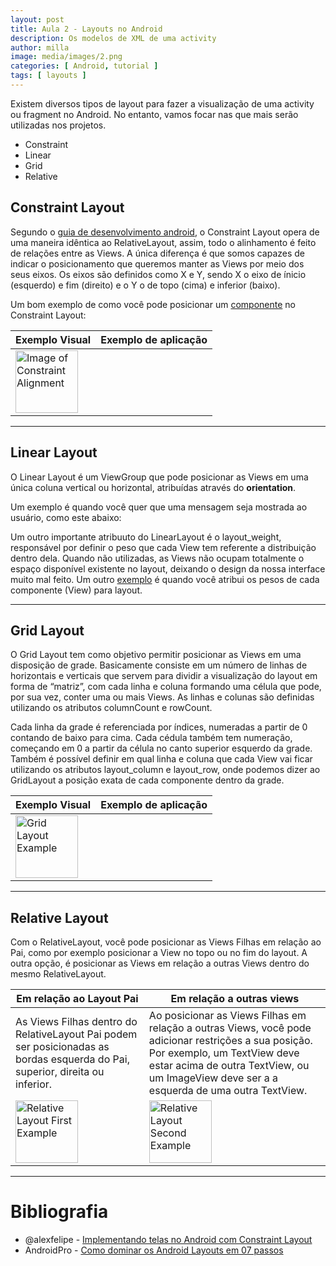```yaml
---
layout: post
title: Aula 2 - Layouts no Android
description: Os modelos de XML de uma activity
author: milla
image: media/images/2.png
categories: [ Android, tutorial ]
tags: [ layouts ]
---
```


Existem diversos tipos de layout para fazer a visualização de uma activity ou fragment no Android. No entanto, vamos focar nas que mais serão utilizadas nos projetos.
 - Constraint
 - Linear
 - Grid
 - Relative

## Constraint Layout
Segundo o [guia de desenvolvimento android](https://developer.android.com/training/constraint-layout/index.html), o Constraint Layout opera de uma maneira idêntica ao RelativeLayout, assim,
todo o alinhamento é feito de relações entre as Views. A única diferença é que somos capazes de indicar o posicionamento que queremos manter as Views por meio dos seus eixos.
Os eixos são definidos como X e Y, sendo X o eixo de ínicio (esquerdo) e fim (direito) e o Y o de topo (cima) e inferior (baixo).

Um bom exemplo de como você pode posicionar um [componente](/posts/2019-11-14-components-in-android) no Constraint Layout:

Exemplo Visual | Exemplo de aplicação 
------------ | -------------
<img src="https://miro.medium.com/max/429/1*3jIUT0p0bf0-2baw_K68QQ.png" alt="Image of Constraint Alignment" width="100" height="100"/> | <script src="https://gist.github.com/clcmoliveira/f89d5ed420f9749f06caf4e2e726b14f.js"></script>

------

## Linear Layout
O Linear Layout é um ViewGroup que pode posicionar as Views em uma única coluna vertical ou horizontal, atribuídas através do **orientation**.

Um exemplo é quando você quer que uma mensagem seja mostrada ao usuário, como este abaixo:
<script src="https://gist.github.com/clcmoliveira/aa64bc7f6e60133e2c6166ef714b60ed.js"></script>

Um outro importante atribuuto do LinearLayout é o layout_weight, responsável por definir o peso que cada View tem referente a distribuição dentro dela. Quando não utilizadas, 
as Views não ocupam totalmente o espaço disponível existente no layout, deixando o design da nossa interface muito mal feito.
Um outro [exemplo](https://gist.github.com/clcmoliveira/aa64bc7f6e60133e2c6166ef714b60ed#file-act_linear_layout_example_2-xml) é quando você atribui os pesos de cada componente (View) para layout.

------

## Grid Layout
O Grid Layout tem como objetivo permitir posicionar as Views em uma disposição de grade. Basicamente consiste em um número de linhas de horizontais e verticais que servem para dividir a visualização do layout em forma de “matriz”, com cada linha e coluna formando uma célula que pode, por sua vez, conter uma ou mais Views. As linhas e colunas são definidas utilizando os atributos columnCount e rowCount.

Cada linha da grade é referenciada por índices, numeradas a partir de 0 contando de baixo para cima. Cada cédula também tem numeração, começando em 0 a partir da célula no canto superior esquerdo da grade. Também é possível definir em qual linha e coluna que cada View vai ficar utilizando os atributos layout_column e layout_row, onde podemos dizer ao GridLayout a posição exata de cada componente dentro da grade.

Exemplo Visual | Exemplo de aplicação 
------------ | -------------
<img src="https://www.androidpro.com.br/wp-content/uploads/2016/07/gridlayout-exemplo.png" alt="Grid Layout Example" width="100" /> | <script src="https://gist.github.com/clcmoliveira/4b47c5e7c9805811eeacc8e7267603a2.js"></script>

----

## Relative Layout
Com o RelativeLayout, você pode posicionar as Views Filhas em relação ao Pai, como por exemplo posicionar a View no topo ou no fim do layout. A outra opção, é posicionar as Views em relação a outras Views dentro do mesmo RelativeLayout.

Em relação ao Layout Pai | Em relação a outras views
------------ | -------------
As Views Filhas dentro do RelativeLayout Pai podem ser posicionadas as bordas esquerda do Pai, superior, direita ou inferior. | Ao posicionar as Views Filhas em relação a outras Views, você pode adicionar restrições a sua posição. Por exemplo, um TextView deve estar acima de outra TextView, ou um ImageView deve ser a a esquerda de uma outra TextView.
<img src="https://www.androidpro.com.br/wp-content/uploads/2016/07/relativelayout-relativo-pai.png" alt="Relative Layout First Example" width="100" /> | <img src="https://www.androidpro.com.br/wp-content/uploads/2016/07/relativelayout-relativo-outras-views-exemplo.png" alt="Relative Layout Second Example" width="100"/>

---------
# Bibliografia
- @alexfelipe - [Implementando telas no Android com Constraint Layout](https://medium.com/collabcode/implementando-telas-no-android-com-constraint-layout-13a90e44622f)
- AndroidPro - [Como dominar os Android Layouts em 07 passos](https://www.androidpro.com.br/blog/desenvolvimento-android/android-layouts-viewgroups-intro/#LinearLayout_Horizontal_e_Vertical)